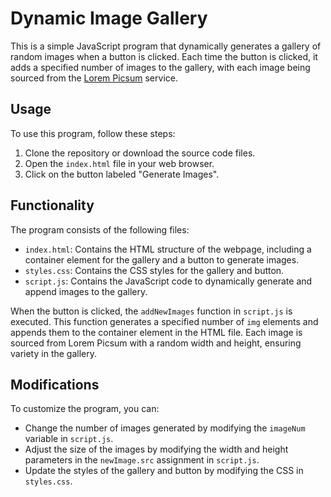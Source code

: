 # Dynamic Image Gallery

This is a simple JavaScript program that dynamically generates a gallery of random images when a button is clicked. Each time the button is clicked, it adds a specified number of images to the gallery, with each image being sourced from the [Lorem Picsum](https://picsum.photos/) service.

## Usage

To use this program, follow these steps:

1. Clone the repository or download the source code files.
2. Open the `index.html` file in your web browser.
3. Click on the button labeled "Generate Images".

## Functionality

The program consists of the following files:

- `index.html`: Contains the HTML structure of the webpage, including a container element for the gallery and a button to generate images.
- `styles.css`: Contains the CSS styles for the gallery and button.
- `script.js`: Contains the JavaScript code to dynamically generate and append images to the gallery.

When the button is clicked, the `addNewImages` function in `script.js` is executed. This function generates a specified number of `img` elements and appends them to the container element in the HTML file. Each image is sourced from Lorem Picsum with a random width and height, ensuring variety in the gallery.

## Modifications

To customize the program, you can:

- Change the number of images generated by modifying the `imageNum` variable in `script.js`.
- Adjust the size of the images by modifying the width and height parameters in the `newImage.src` assignment in `script.js`.
- Update the styles of the gallery and button by modifying the CSS in `styles.css`.
